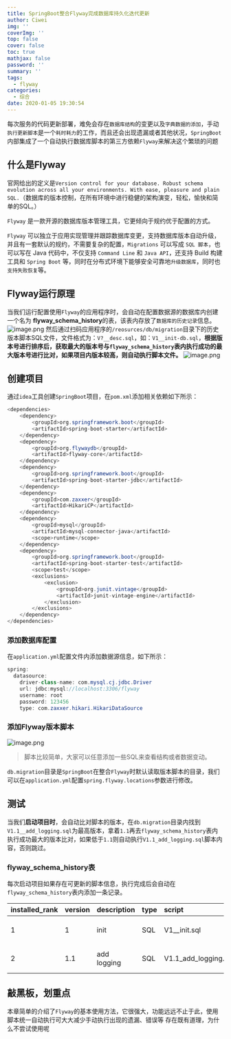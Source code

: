 ```yaml
---
title: SpringBoot整合Flyway完成数据库持久化迭代更新
author: Ciwei
img: ''
coverImg: ''
top: false
cover: false
toc: true
mathjax: false
password: ''
summary: ''
tags:
  - flyway
categories:
  - 综合
date: 2020-01-05 19:30:54
---
```


每次服务的代码更新部署，难免会存在`数据库结构`的变更以及`字典数据的添加`，手动`执行更新脚本`是一个`耗时耗力`的工作，而且还会出现遗漏或者其他状况，`SpringBoot`内部集成了一个自动执行数据库脚本的第三方依赖`Flyway`来解决这个繁琐的问题

<!--more-->

## 什么是Flyway

官网给出的定义是`Version control for your database. Robust schema evolution across all your environments. With ease, pleasure and plain SQL.`（数据库的版本控制，在所有环境中进行稳健的架构演变，轻松，愉快和简单的SQL。）

`Flyway` 是一款开源的数据库版本管理工具，它更倾向于规约优于配置的方式。

`Flyway` 可以独立于应用实现管理并跟踪数据库变更，支持数据库版本自动升级，并且有一套默认的规约，不需要复杂的配置，`Migrations` 可以写成 `SQL 脚本`，也可以写在 Java 代码中，不仅支持 `Command Line` 和 `Java API`，还支持 Build 构建工具和 `Spring Boot` 等，同时在分布式环境下能够安全可靠地`升级数据库`，同时也`支持失败恢复`等。

## Flyway运行原理

当我们运行配置使用`Flyway`的应用程序时，会自动在配置数据源的数据库内创建一个名为
**flyway_schema_history**的表，该表内存放了`数据库的历史记录`信息。
![image.png](/images/2020/01/05/be44db20-2fae-11ea-a9cb-bb9279b30331.png)
然后通过扫码应用程序的`/reosurces/db/migration`目录下的历史版本脚本SQL文件，文件格式为：`V?__desc.sql`，如：`V1__init-db.sql`，**根据版本号进行排序后，获取最大的版本号与`flyway_schema_history`表内执行成功的最大版本号进行比对，如果项目内版本较高，则自动执行脚本文件。**
![image.png](/images/2020/01/05/c1d072e0-2fae-11ea-a9cb-bb9279b30331.png)

## 创建项目

通过`idea`工具创建`SpringBoot`项目，在`pom.xml`添加相关依赖如下所示：

```java
<dependencies>
    <dependency>
        <groupId>org.springframework.boot</groupId>
        <artifactId>spring-boot-starter</artifactId>
    </dependency>
    <dependency>
        <groupId>org.flywaydb</groupId>
        <artifactId>flyway-core</artifactId>
    </dependency>
    <dependency>
        <groupId>org.springframework.boot</groupId>
        <artifactId>spring-boot-starter-jdbc</artifactId>
    </dependency>
    <dependency>
        <groupId>com.zaxxer</groupId>
        <artifactId>HikariCP</artifactId>
    </dependency>
    <dependency>
        <groupId>mysql</groupId>
        <artifactId>mysql-connector-java</artifactId>
        <scope>runtime</scope>
    </dependency>
    <dependency>
        <groupId>org.springframework.boot</groupId>
        <artifactId>spring-boot-starter-test</artifactId>
        <scope>test</scope>
        <exclusions>
            <exclusion>
                <groupId>org.junit.vintage</groupId>
                <artifactId>junit-vintage-engine</artifactId>
            </exclusion>
        </exclusions>
    </dependency>
</dependencies>
```

### 添加数据库配置

在`application.yml`配置文件内添加数据源信息，如下所示：

```java
spring:
  datasource:
    driver-class-name: com.mysql.cj.jdbc.Driver
    url: jdbc:mysql://localhost:3306/flyway
    username: root
    password: 123456
    type: com.zaxxer.hikari.HikariDataSource
```

### 添加Flyway版本脚本

![image.png](/images/2020/01/05/cb8ecd90-2fae-11ea-a9cb-bb9279b30331.png)

> 脚本比较简单，大家可以任意添加一些SQL来查看结构或者数据变动。

`db.migration`目录是`SpringBoot`在整合`Flyway`时默认读取版本脚本的目录，我们可以在`application.yml`配置`spring.flyway.locations`参数进行修改。

## 测试

当我们**启动项目时**，会自动比对脚本的版本，在`db.migration`目录内找到`V1.1__add_logging.sql`为最高版本，拿着`1.1`再去`flyway_schema_history`表内执行成功最大的版本比对，如果低于`1.1`则自动执行`V1.1_add_logging.sql`脚本内容，否则跳过。

### flyway_schema_history表

每次启动项目如果存在可更新的脚本信息，执行完成后会自动在`flyway_schema_history`表内添加一条记录。

| installed_rank | version | description | type | script               | checksum   | installed_by | installed_on        | execute_time | success |
| :------------- | :------ | :---------- | :--- | :------------------- | :--------- | :----------- | :------------------ | :----------- | :------ |
| 1              | 1       | init        | SQL  | V1__init.sql         | 2034194600 | root         | 2019-10-23 21:44:36 | 17           | 1       |
| 2              | 1.1     | add logging | SQL  | V1.1_add_logging.sql | 1859098444 | root         | 2019-10-23 21:46:50 | 54           | 1       |

## 敲黑板，划重点

本章简单的介绍了`Flyway`的基本使用方法，它很强大，功能远远不止于此，使用脚本统一自动执行可大大减少手动执行出现的遗漏、错误等
存在既有道理，为什么不尝试使用呢